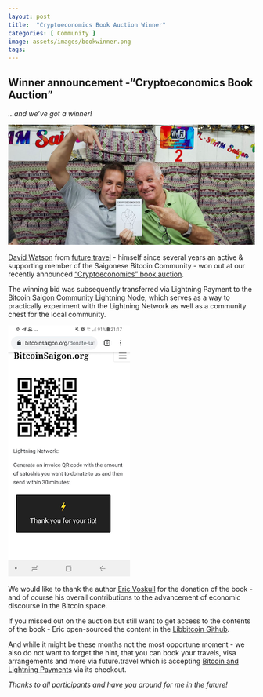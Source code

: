 ```yaml
---
layout: post
title:  "Cryptoeconomics Book Auction Winner"
categories: [ Community ]
image: assets/images/bookwinner.png
tags: 
---
```

## Winner announcement -“Cryptoeconomics Book Auction”


*...and we’ve got a winner!*


![Dominik Weil (left) celebrating with book auction winner Dave Watson at the most recent weekly Bitcoin meetup](../assets/images/bookwinner.png)


[David Watson](https://twitter.com/watson_ita) from [future.travel](http://future.travel) - himself since several years an active & supporting member of the Saigonese Bitcoin Community - won out at our recently announced [“Cryptoeconomics” book auction](https://bitcoinsaigon.org/cryptoecon-book-auction/").


The winning bid was subsequently transferred via Lightning Payment to the [Bitcoin Saigon Community Lightning Node](https://bitcoinsaigon.org/donate-satoshis), which serves as a way to practically experiment with the Lightning Network as well as a community chest for the local community.


![Fast & easy Lightning donations; made possible by Neutronpay](../assets/images/lntip.png)


We would like to thank the author [Eric Voskuil](http://www.twitter.com/evoskuil) for the donation of the book - and of course his overall contributions to the advancement of economic discourse in the Bitcoin space.


If you missed out on the auction but still want to get access to the contents of the book - Eric open-sourced the content in the [Libbitcoin Github](https://github.com/libbitcoin/libbitcoin-system/wiki/Cryptoeconomics).


And while it might be these months not the most opportune moment - we also do not want to forget the hint, that you can book your travels, visa arrangements and more via future.travel which is accepting [Bitcoin and Lightning Payments](https://future.travel/faq/detail/43/how-can-i-pay-with-bitcoin-on-future-travel) via its checkout.


*Thanks to all participants and have you around for me in the future!*

